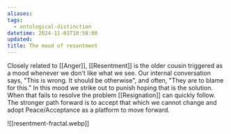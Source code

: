 ```yaml
---
aliases: 
tags:
  - ontological-distinction
datetime: 2024-11-03T10:58:00
updated: 
title: The mood of resentment
---
```

Closely related to [[Anger]], [[Resentment]] is the older cousin triggered as a mood whenever we don't like what we see. Our internal conversation says, "This is wrong. It should be otherwise", and often, "They are to blame for this." In this mood we strike out to punish hoping that is the solution. When that fails to resolve the problem [[Resignation]] can quickly follow. The stronger path forward is to accept that which we cannot change and adopt Peace/Acceptance as a platform to move forward.

![[resentment-fractal.webp]]